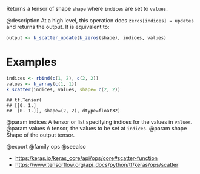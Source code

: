 Returns a tensor of shape `shape` where `indices` are set to `values`.

@description
At a high level, this operation does `zeros[indices] = updates` and
returns the output. It is equivalent to:


```r
output <- k_scatter_update(k_zeros(shape), indices, values)
```

# Examples

```r
indices <- rbind(c(1, 2), c(2, 2))
values <- k_array(c(1, 1))
k_scatter(indices, values, shape= c(2, 2))
```

```
## tf.Tensor(
## [[0. 1.]
##  [0. 1.]], shape=(2, 2), dtype=float32)
```

@param indices A tensor or list specifying
    indices for the values in `values`.
@param values A tensor, the values to be set at `indices`.
@param shape Shape of the output tensor.

@export
@family ops
@seealso
+ <https:/keras.io/keras_core/api/ops/core#scatter-function>
+ <https://www.tensorflow.org/api_docs/python/tf/keras/ops/scatter>
